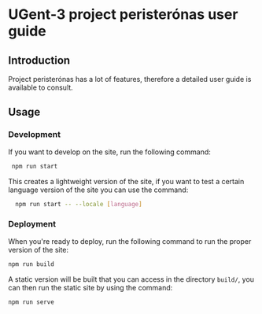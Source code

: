 # UGent-3 project peristerónas user guide

## Introduction
Project peristerónas has a lot of features, therefore a detailed user guide is available to consult.

## Usage
### Development
If you want to develop on the site, run the following command:
  ```sh
   npm run start
   ```
This creates a lightweight version of the site, if you want to test a certain language version of the site you can use the command:
  ```sh
    npm run start -- --locale [language]
  ```

  ### Deployment
  When you're ready to deploy, run the following command to run the proper version of the site:
  ```sh
  npm run build
  ```

  A static version will be built that you can access in the directory `build/`, you can then run the static site by using the command:

  ```sh
  npm run serve
  ```
